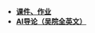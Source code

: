 - [**课件、作业**](https://pan.baidu.com/s/1BIxg37VDZa07vwnNax1t1Q )
- [**AI导论（吴院全英文）**](https://pan.baidu.com/s/1UBzoILisK-YYRC0O6ZzqQQ )
